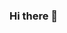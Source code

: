 ### Hi there 👋

<!--
**LRSegura/LRSegura** is a ✨ _special_ ✨ repository because its `README.md` (this file) appears on your GitHub profile.

Here are some ideas to get you started:

- 🔭 I’m currently working on personal java projects
- 🌱 I’m currently learning spring boot, jakarta, javascript, react and english.
- 👯 I’m looking to collaborate on an open source java project where i can learn new things.
- 🤔 I’m looking for help with ...
- 💬 Ask me about ...
- 📫 How to reach me: lrseguramartinez@gmail.com
- 😄 Pronouns: ...
- ⚡ Fun fact: Since i began as a software developer in 2018 i pushed all my personal projects in gitlab not in github till 2021 :laughing:
-->
